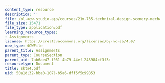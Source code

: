 ```yaml
---
content_type: resource
description: ''
file: /ol-ocw-studio-app/courses/21m-735-technical-design-scenery-mechanisms-and-special-effects-spring-2004/50a1d132bba01078b5a6dff5f5c99853_sktn4.pdf
file_size: 15471
file_type: application/pdf
learning_resource_types:
- Assignments
license: https://creativecommons.org/licenses/by-nc-sa/4.0/
ocw_type: OCWFile
parent_title: Assignments
parent_type: CourseSection
parent_uid: 7ab6ae47-f961-4b79-44ef-243984cf3f3d
resourcetype: Document
title: sktn4.pdf
uid: 50a1d132-bba0-1078-b5a6-dff5f5c99853
---
```

